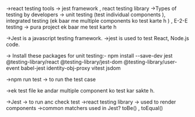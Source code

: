 
->react testing tools -> jest framework , react testing library
->Types of testing by developers -> unit testing (test individual components ), integrated testing (ek baar me multiple components ko test karte h  ) , E-2-E testing -> pura project ek baar me test karte h

->Jest is a javascript testing framework.
->jest is used to test React, Node.js code.

-> Install these packages for unit testing:-
 npm install --save-dev jest @testing-library/react @testing-library/jest-dom @testing-library/user-event babel-jest identity-obj-proxy vitest jsdom

->npm run test  -> to run the test case

->ek test file ke andar multiple component ko test kar sakte h.

->Jest -> to run anc check test
->react testing library -> used to render components
->common matchers used in Jest? 
toBe() , toEqual()
